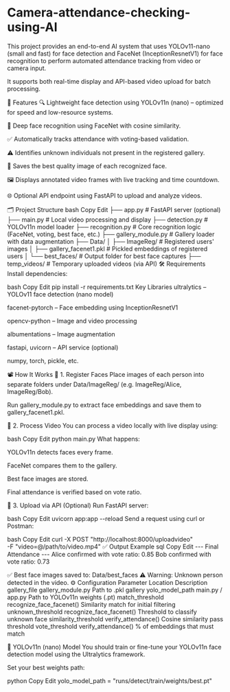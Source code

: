 # Camera-attendance-checking-using-AI

This project provides an end-to-end AI system that uses YOLOv11-nano (small and fast) for face detection and FaceNet (InceptionResnetV1) for face recognition to perform automated attendance tracking from video or camera input.

It supports both real-time display and API-based video upload for batch processing.

📌 Features
🔍 Lightweight face detection using YOLOv11n (nano) – optimized for speed and low-resource systems.

🧠 Deep face recognition using FaceNet with cosine similarity.

✅ Automatically tracks attendance with voting-based validation.

⚠️ Identifies unknown individuals not present in the registered gallery.

💾 Saves the best quality image of each recognized face.

🖼️ Displays annotated video frames with live tracking and time countdown.

🌐 Optional API endpoint using FastAPI to upload and analyze videos.

🗂️ Project Structure
bash
Copy
Edit
├── app.py                          # FastAPI server (optional)
├── main.py                         # Local video processing and display
├── detection.py                    # YOLOv11n model loader
├── recognition.py                  # Core recognition logic (FaceNet, voting, best face, etc.)
├── gallery_module.py               # Gallery loader with data augmentation
├── Data/
│   ├── ImageReg/                   # Registered users' images
│   ├── gallery_facenet1.pkl        # Pickled embeddings of registered users
│   └── best_faces/                 # Output folder for best face captures
├── temp_videos/                    # Temporary uploaded videos (via API)
🛠️ Requirements
Install dependencies:

bash
Copy
Edit
pip install -r requirements.txt
Key Libraries
ultralytics – YOLOv11 face detection (nano model)

facenet-pytorch – Face embedding using InceptionResnetV1

opencv-python – Image and video processing

albumentations – Image augmentation

fastapi, uvicorn – API service (optional)

numpy, torch, pickle, etc.

📽️ How It Works
🔹 1. Register Faces
Place images of each person into separate folders under Data/ImageReg/ (e.g. ImageReg/Alice, ImageReg/Bob).

Run gallery_module.py to extract face embeddings and save them to gallery_facenet1.pkl.

🔹 2. Process Video
You can process a video locally with live display using:

bash
Copy
Edit
python main.py
What happens:

YOLOv11n detects faces every frame.

FaceNet compares them to the gallery.

Best face images are stored.

Final attendance is verified based on vote ratio.

🔹 3. Upload via API (Optional)
Run FastAPI server:

bash
Copy
Edit
uvicorn app:app --reload
Send a request using curl or Postman:

bash
Copy
Edit
curl -X POST "http://localhost:8000/uploadvideo" \
     -F "video=@/path/to/video.mp4"
✅ Output Example
sql
Copy
Edit
--- Final Attendance ---
Alice confirmed with vote ratio: 0.85
Bob confirmed with vote ratio: 0.73

✅ Best face images saved to: Data/best_faces
⚠️ Warning: Unknown person detected in the video.
⚙️ Configuration
Parameter	Location	Description
gallery_file	gallery_module.py	Path to .pkl gallery
yolo_model_path	main.py / app.py	Path to YOLOv11n weights (.pt)
match_threshold	recognize_face_facenet()	Similarity match for initial filtering
unknown_threshold	recognize_face_facenet()	Threshold to classify unknown face
similarity_threshold	verify_attendance()	Cosine similarity pass threshold
vote_threshold	verify_attendance()	% of embeddings that must match

📸 YOLOv11n (nano) Model
You should train or fine-tune your YOLOv11n face detection model using the Ultralytics framework.

Set your best weights path:

python
Copy
Edit
yolo_model_path = "runs/detect/train/weights/best.pt"





